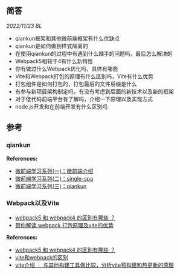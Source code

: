 ## 简答

_2022/11/23 BL_
- qiankun框架和其他微前端框架有什么优缺点
- qiankun是如何做到样式隔离的
- 在使用qiankun的过程中有遇到什么棘手的问题吗，最后怎么解决的
- Webpack5相较于4有什么新特性
- 你有做过什么Webpack优化吗，具体有哪些
- Vite和Webpack打包的原理有什么区别吗，Vite有什么优势
- 打包组件是如何打包的，打包最后的文件后缀是什么
- 有参与新项目架构制定吗，有没有考虑到后面的新技术以及新的框架
- 对于低代码前端平台有了解吗，介绍一下原理以及实现方式
- node.js开发和在前端开发有什么区别吗

## 参考

### qiankun

**References:**
- [微前端学习系列(一)：微前端介绍](https://juejin.cn/post/6955341801381167112)
- [微前端学习系列(二)：single-spa](https://juejin.cn/post/6955342063235760164)
- [微前端学习系列(三)：qiankun](https://juejin.cn/post/6955342295998660615)

### Webpack以及Vite

- [webpack5 和 webpack4 的区别有哪些 ？](https://juejin.cn/post/6990869970385109005#heading-8)
- [带你解读 webpack 打包原理及vite的优势](https://juejin.cn/post/7031421642513317918)

**References:**
- [webpack5 和 webpack4 的区别有哪些 ？](https://juejin.cn/post/6990869970385109005)
- [vite和webpack的区别](https://juejin.cn/post/6893699833425559559)
- [vite介绍 ｜ 与其他构建工具做比较，分析vite预构建和热更新的原理](https://juejin.cn/post/7016507506889326605)
